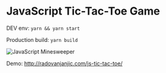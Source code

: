# JavaScript Tic-Tac-Toe Game

DEV env: `yarn && yarn start`

Production build: `yarn build`

![JavaScript Minesweeper](https://raw.githubusercontent.com/uzi88/js-tic-tac-toe/master/screen-shot.png)

Demo: http://radovanjanjic.com/js-tic-tac-toe/
